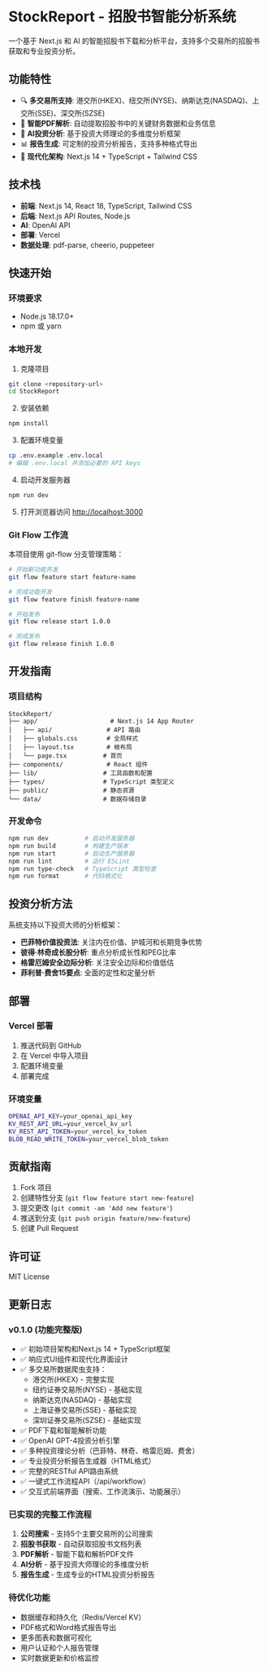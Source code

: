 # StockReport - 招股书智能分析系统

一个基于 Next.js 和 AI 的智能招股书下载和分析平台，支持多个交易所的招股书获取和专业投资分析。

## 功能特性

- 🔍 **多交易所支持**: 港交所(HKEX)、纽交所(NYSE)、纳斯达克(NASDAQ)、上交所(SSE)、深交所(SZSE)
- 📄 **智能PDF解析**: 自动提取招股书中的关键财务数据和业务信息
- 🤖 **AI投资分析**: 基于投资大师理论的多维度分析框架
- 📊 **报告生成**: 可定制的投资分析报告，支持多种格式导出
- 🚀 **现代化架构**: Next.js 14 + TypeScript + Tailwind CSS

## 技术栈

- **前端**: Next.js 14, React 18, TypeScript, Tailwind CSS
- **后端**: Next.js API Routes, Node.js
- **AI**: OpenAI API
- **部署**: Vercel
- **数据处理**: pdf-parse, cheerio, puppeteer

## 快速开始

### 环境要求

- Node.js 18.17.0+
- npm 或 yarn

### 本地开发

1. 克隆项目
```bash
git clone <repository-url>
cd StockReport
```

2. 安装依赖
```bash
npm install
```

3. 配置环境变量
```bash
cp .env.example .env.local
# 编辑 .env.local 并添加必要的 API keys
```

4. 启动开发服务器
```bash
npm run dev
```

5. 打开浏览器访问 [http://localhost:3000](http://localhost:3000)

### Git Flow 工作流

本项目使用 git-flow 分支管理策略：

```bash
# 开始新功能开发
git flow feature start feature-name

# 完成功能开发
git flow feature finish feature-name

# 开始发布
git flow release start 1.0.0

# 完成发布
git flow release finish 1.0.0
```

## 开发指南

### 项目结构

```
StockReport/
├── app/                    # Next.js 14 App Router
│   ├── api/               # API 路由
│   ├── globals.css        # 全局样式
│   ├── layout.tsx         # 根布局
│   └── page.tsx          # 首页
├── components/            # React 组件
├── lib/                  # 工具函数和配置
├── types/                # TypeScript 类型定义
├── public/               # 静态资源
└── data/                 # 数据存储目录
```

### 开发命令

```bash
npm run dev          # 启动开发服务器
npm run build        # 构建生产版本
npm run start        # 启动生产服务器
npm run lint         # 运行 ESLint
npm run type-check   # TypeScript 类型检查
npm run format       # 代码格式化
```

## 投资分析方法

系统支持以下投资大师的分析框架：

- **巴菲特价值投资法**: 关注内在价值、护城河和长期竞争优势
- **彼得·林奇成长股分析**: 重点分析成长性和PEG比率
- **格雷厄姆安全边际分析**: 关注安全边际和价值低估
- **菲利普·费舍15要点**: 全面的定性和定量分析

## 部署

### Vercel 部署

1. 推送代码到 GitHub
2. 在 Vercel 中导入项目
3. 配置环境变量
4. 部署完成

### 环境变量

```bash
OPENAI_API_KEY=your_openai_api_key
KV_REST_API_URL=your_vercel_kv_url
KV_REST_API_TOKEN=your_vercel_kv_token
BLOB_READ_WRITE_TOKEN=your_vercel_blob_token
```

## 贡献指南

1. Fork 项目
2. 创建特性分支 (`git flow feature start new-feature`)
3. 提交更改 (`git commit -am 'Add new feature'`)
4. 推送到分支 (`git push origin feature/new-feature`)
5. 创建 Pull Request

## 许可证

MIT License

## 更新日志

### v0.1.0 (功能完整版)
- ✅ 初始项目架构和Next.js 14 + TypeScript框架
- ✅ 响应式UI组件和现代化界面设计
- ✅ 多交易所数据爬虫支持：
  - 港交所(HKEX) - 完整实现
  - 纽约证券交易所(NYSE) - 基础实现
  - 纳斯达克(NASDAQ) - 基础实现
  - 上海证券交易所(SSE) - 基础实现
  - 深圳证券交易所(SZSE) - 基础实现
- ✅ PDF下载和智能解析功能
- ✅ OpenAI GPT-4投资分析引擎
- ✅ 多种投资理论分析（巴菲特、林奇、格雷厄姆、费舍）
- ✅ 专业投资分析报告生成器（HTML格式）
- ✅ 完整的RESTful API路由系统
- ✅ 一键式工作流程API（/api/workflow）
- ✅ 交互式前端界面（搜索、工作流演示、功能展示）

### 已实现的完整工作流程
1. **公司搜索** - 支持5个主要交易所的公司搜索
2. **招股书获取** - 自动获取招股书文档列表
3. **PDF解析** - 智能下载和解析PDF文件
4. **AI分析** - 基于投资大师理论的多维度分析
5. **报告生成** - 生成专业的HTML投资分析报告

### 待优化功能
- 数据缓存和持久化（Redis/Vercel KV）
- PDF格式和Word格式报告导出
- 更多图表和数据可视化
- 用户认证和个人报告管理
- 实时数据更新和价格监控